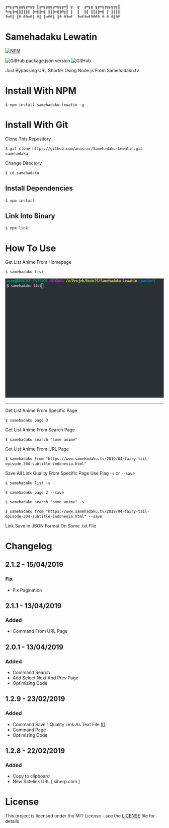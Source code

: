 ```
╔═╗╔═╗╔╦╗╔═╗╦ ║╔═╗╔╦╗╔═╗╦╔═║ ╦  ╦  ╔═╗╦ ╦╔═╗╔╦╗╦╔╗║
╚═╗╠═╣║║║║╣ ╠═╣╠═╣ ║║╠═╣╠╩╗║ ║  ║  ║╣ ║║║╠═╣ ║ ║║║║
╚═╝║ ║╩ ╩╚═╝║ ╩║ ║═╩╝║ ║╩ ╩╚═╝  ╚═╝╚═╝╚╩╝╩ ╩ ╩ ╩║╚╝
```

# Samehadaku Lewatin

[![NPM](https://nodei.co/npm/samehadaku-lewatin.png?compact=true)](https://nodei.co/npm/samehadaku-lewatin/)

![GitHub package.json version](https://img.shields.io/github/package-json/v/anasrar/samehadaku-lewatin.svg) ![GitHub](https://img.shields.io/github/license/anasrar/samehadaku-lewatin.svg)

Just Bypassing URL Shorter Using Node.js From Samehadaku.tv

# Install With NPM

```
$ npm install samehadaku-lewatin -g
```

# Install With Git

Clone This Repository

```
$ git clone https://github.com/anasrar/Samehadaku-Lewatin.git samehadaku
```

Change Directory

```
$ cd samehadaku
```

## Install Dependencies

```
$ npm install
```

## Link Into Binary

```
$ npm link
```

# How To Use

Get List Anime From Homepage
```
$ samehadaku list
```

![DEMO](DEMO.gif)

___

Get List Anime From Specific Page
```
$ samehadaku page 3
```

Get List Anime From Search Page
```
$ samehadaku search "some anime"
```

Get List Anime From URL Page
```
$ samehadaku from "https://www.samehadaku.tv/2019/04/fairy-tail-episode-304-subtitle-indonesia.html"
```

Save All Link Quality From Specific Page Use Flag ```-s``` or ```--save```
```
$ samehadaku list -s
```
```
$ samehadaku page 2 --save
```
```
$ samehadaku search "some anime" -s
```
```
$ samehadaku from "https://www.samehadaku.tv/2019/04/fairy-tail-episode-304-subtitle-indonesia.html" --save
```

Link Save In JSON Format On Some .txt File

# Changelog
## 2.1.2 - 15/04/2019
### Fix
- Fix Pagination

## 2.1.1 - 13/04/2019
### Added
- Command From URL Page

## 2.0.1 - 13/04/2019
### Added
- Command Search
- Add Select Next And Prev Page
- Optimizing Code

## 1.2.9 - 23/02/2019
### Added
- Command Save 1 Quality Link As Text File [#1](https://github.com/anasrar/Samehadaku-Lewatin/issues/1)
- Command Page
- Optimizing Code

## 1.2.8 - 22/02/2019
### Added
- Copy to clipboard
- New Safelink URL [ siherp.com ]

# License

This project is licensed under the MIT License - see the [LICENSE](LICENSE) file for details

[i1]: https://github.com/anasrar/Samehadaku-Lewatin/issues/1
